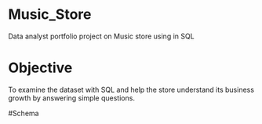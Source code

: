 # Music_Store
Data analyst portfolio project on Music store using in SQL

# Objective
To examine the dataset with SQL and help the store understand its business growth by answering simple questions.

#Schema
